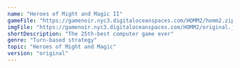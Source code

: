 ```yaml
---
name: "Heroes of Might and Magic II"
gameFile: "https://gamenoir.nyc3.digitaloceanspaces.com/HOMM2/homm2.zip"
imgFile: "https://gamenoir.nyc3.digitaloceanspaces.com/HOMM2/original.jpg"
shortDescription: "The 25th-best computer game ever"
genre: "Turn-based strategy"
topic: "Heroes of Might and Magic"
version: "original"
---
```

